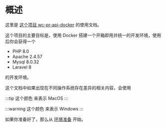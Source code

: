 
# 概述

这里是 [这个项目 wc-pr-api-docker](https://github.com/wordcube-inc/wc-pr-api-docker) 的使用文档。

这个项目的主要目标是，使用 Docker 搭建一个开箱即用并统一的开发环境，使用后你会获得一个

+ PHP 8.0
+ Apache 2.4.57
+ Mysql 8.0.32
+ Laravel 8

的开发环境。

这个文档中如果出现在不同操作系统存在差异的相关内容，会使用

:::tip 这个颜色
来表示 MacOS
:::

:::warning 这个颜色
来表示 Windows
:::

如果你准备好了，那么从 [环境准备](/wcprdocker/env.html) 开始。
